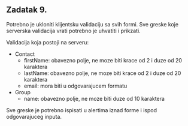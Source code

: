 ## Zadatak 9.

Potrebno je ukloniti klijentsku validaciju sa svih formi.
Sve greske koje serverska validacija vrati potrebno je uhvatiti i prikzati.

Validacija koja postoji na serveru:

* Contact
  * firstName: obavezno polje, ne moze biti krace od 2 i duze od 20 karaktera
  * lastName: obavezno polje, ne moze biti krace od 2 i duze od 20 karaktera
  * email: mora biti u odgovarajucem formatu
* Group
  * name: obavezno polje, ne moze biti duze od 10 karaktera

Sve greske je potrebno ispisati u alertima iznad forme i ispod odgovarajuceg inputa.
